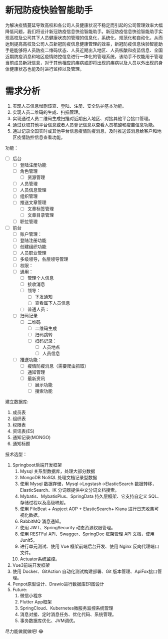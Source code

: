 # 新冠防疫快验智能助手

为解决疫情蔓延导致高校和各公司人员健康状况不稳定而引起的公司管理效率大幅降低问题，我们将设计新冠防疫信息快验智能助手。新冠防疫信息快验智能助手实现高校及公司其下人员健康状态的管理的信息化，系统化，规范化和自动化，从而达到提高高校及公司人员新冠防疫信息健康管理的效率，新冠防疫信息快验智能助手是能够将人员防疫二维码状态、人员近期出入地区、人员核酸和疫苗信息、全国近期防疫消息和地区疫情防控信息进行一体化的管理系统，该助手不仅能用于管理当前成员新冠信息，对于其他相应的疾病或即将出现的疾病以及人员以外出现的身体健康状态也能及时进行监控以及管理。

# 需求分析

1. 实现人员信息增删该查、登陆、注册、安全防护基本功能。
2. 实现人员二维码的生成、扫描管理。
3. 实现通过人员二维码生成扫描对近期出入地区、对接其他平台接口管理。
4. 通过获取其他平台信息或者人员登记信息以查看人员核酸和疫苗信息功能。
5. 通过记录全国实时或其他平台信息疫情防疫消息，及时推送该消息给客户和地区疫情防控信息查看功能。

功能：

- [ ] 后台
    - [ ] 登陆注册功能
    - [ ] 角色管理
        - [ ] 资源管理
    - [ ] 人员管理
    - [ ] 人员信息管理
    - [ ] 组织管理
    - [ ] 推送文章管理
        - [ ] 文章标签管理
        - [ ] 文章目录管理
    - [ ] 职位管理
- [ ] 前台
    - [ ] 账户管理：
    - [ ] 登陆注册功能
    - [ ] 创建组织功能
    - [ ] 人员职业管理
    - [ ] 多级领导，各层领导管理
    - [ ] 权限：
    - [ ] 通用：
        - [ ] 管理个人信息
        - [ ] 接收消息
        - [ ] 领导：
            - [ ] 下发通知
            - [ ] 查看属下人员信息
        - [ ] 普通人员：
    - [ ] 扫码记录
        - [ ] 二维码
            - [ ] 二维码生成
            - [ ] 扫码跳转
            - [ ] 扫码记录：
                - [ ] 人员地点
                - [ ] 人员信息
    - [ ] 推送功能：
        - [ ] 疫情防疫消息（需要爬虫抓取）
        - [ ] 通知管理
        - [ ] 最新资讯
            - [ ] 展示功能
            - [ ] 搜索功能

建立数据库:

1. 成员表
2. 组织表
3. 权限表
4. 资讯表(ES)
5. 通知记录(MONGO)
6. 通知标题

技术选型：

1. Springboot后端开发框架
    1. Mysql 关系型数据库，处理大部分数据
    2. MongoDB NoSQL 处理文档记录型数据
    3. 使用 Mysql 数据存储，Mysql->Logstash->ElasticSearch 数据转移，ElasticSearch、IK 分词器提供中文分词文档搜索。
    4. Mybatis、MybatisPlus、SpringData 持久层框架、它支持自定义 SQL、存储过程以及高级映射。
    5. 使用 FileBeat + Aspject AOP + ElasticSearch+ Kiana 进行日志收集可视化数据。
    6. RabbitMQ 消息通知。
    7. 使用 JWT、SpringSecurity 动态资源权限管理。
    8. 使用 RESTFul API、Swagger、SpringDoc 框架管理 API 文档，使用 Junit5。
    9. 进行单元测试、使用 Vue 框架前端后台开发、使用 Nginx 反向代理端口文件。
    10. Actuator系统监控。
2. Vue3前端开发框架
3. 使用 Docker、GitAction 自动化测试构建部署、Git 版本管理、ApiFox接口管理。
4. Penpot原型设计、Drawio进行数据库ER图设计
5. Future:
    1. 微信小程序
    2. Flutter App框架
    3. SpringCloud、Kubernetes微服务监控系统管理
    4. 消息对接、定时消息任务、优化代码、系统管理。
    5. 事务数据库优化、JVM调优。

尽力能做就做吧! 😂
